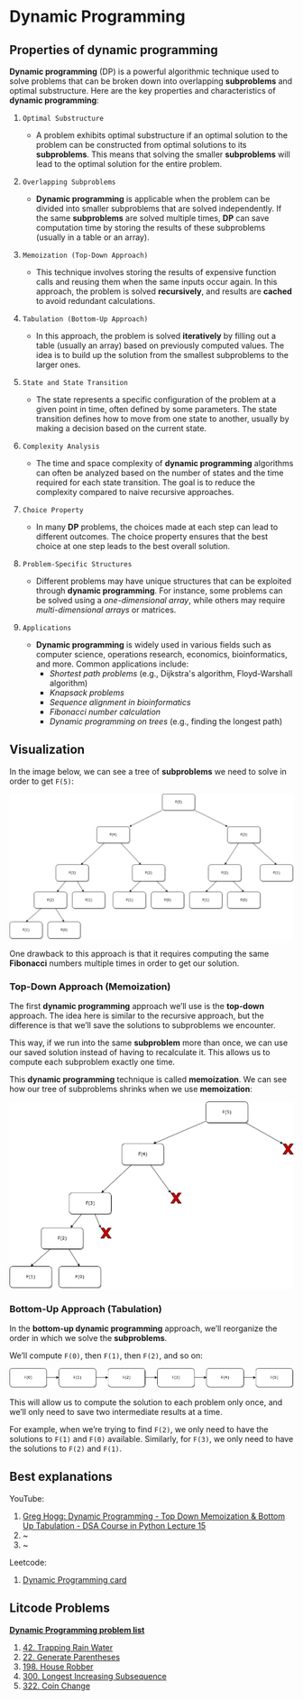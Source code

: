 # Dynamic Programming

## Properties of dynamic programming
**Dynamic programming** (DP) is a powerful algorithmic technique used to solve problems that can be broken down into overlapping **subproblems** and optimal substructure. Here are the key properties and characteristics of **dynamic programming**:

1. `Optimal Substructure`

    - A problem exhibits optimal substructure if an optimal solution to the problem can be constructed from optimal solutions to its **subproblems**. This means that solving the smaller **subproblems** will lead to the optimal solution for the entire problem.

2. `Overlapping Subproblems`

    - **Dynamic programming** is applicable when the problem can be divided into smaller subproblems that are solved independently. If the same **subproblems** are solved multiple times, **DP** can save computation time by storing the results of these subproblems (usually in a table or an array).
3. `Memoization (Top-Down Approach)`

    - This technique involves storing the results of expensive function calls and reusing them when the same inputs occur again. In this approach, the problem is solved **recursively**, and results are **cached** to avoid redundant calculations.
4. `Tabulation (Bottom-Up Approach)`

    - In this approach, the problem is solved **iteratively** by filling out a table (usually an array) based on previously computed values. The idea is to build up the solution from the smallest subproblems to the larger ones.
5. `State and State Transition`

    - The state represents a specific configuration of the problem at a given point in time, often defined by some parameters. The state transition defines how to move from one state to another, usually by making a decision based on the current state.
6. `Complexity Analysis`

    - The time and space complexity of **dynamic programming** algorithms can often be analyzed based on the number of states and the time required for each state transition. The goal is to reduce the complexity compared to naive recursive approaches.
7. `Choice Property`

    - In many **DP** problems, the choices made at each step can lead to different outcomes. The choice property ensures that the best choice at one step leads to the best overall solution.
8. `Problem-Specific Structures`

    - Different problems may have unique structures that can be exploited through **dynamic programming**. For instance, some problems can be solved using a *one-dimensional array*, while others may require *multi-dimensional arrays* or matrices.
9. `Applications`
    - **Dynamic programming** is widely used in various fields such as computer science, operations research, economics, bioinformatics, and more. Common applications include:
        - *Shortest path problems* (e.g., Dijkstra's algorithm, Floyd-Warshall algorithm)
        - *Knapsack problems*
        - *Sequence alignment in bioinformatics*
        - *Fibonacci number calculation*
        - *Dynamic programming on trees* (e.g., finding the longest path)

## Visualization

In the image below, we can see a tree of **subproblems** we need to solve in order to get `F(5)`:

![Fibonacci-sequence](./img/Fibonacci-sequence-5.jpg)

One drawback to this approach is that it requires computing the same **Fibonacci** numbers multiple times in order to get our solution.

### Top-Down Approach (Memoization)

The first **dynamic programming** approach we’ll use is the **top-down** approach. The idea here is similar to the recursive approach, but the difference is that we’ll save the solutions to subproblems we encounter.

This way, if we run into the same **subproblem** more than once, we can use our saved solution instead of having to recalculate it. This allows us to compute each subproblem exactly one time.

This **dynamic programming** technique is called **memoization**. We can see how our tree of subproblems shrinks when we use **memoization**:

![Fibonacci-memoization](./img/Fibonacci-memoization-(top-down).jpg)

### Bottom-Up Approach (Tabulation)

In the **bottom-up dynamic programming** approach, we’ll reorganize the order in which we solve the **subproblems**.

We’ll compute `F(0)`, then `F(1)`, then `F(2)`, and so on:

![Fibonacci-tabulation](./img/Fibonacci-tabulation-(bottom-up).jpg)

This will allow us to compute the solution to each problem only once, and we’ll only need to save two intermediate results at a time.

For example, when we’re trying to find `F(2)`, we only need to have the solutions to `F(1)` and `F(0)` available. Similarly, for `F(3)`, we only need to have the solutions to `F(2)` and `F(1)`.

## Best explanations

YouTube:

1. [Greg Hogg: Dynamic Programming - Top Down Memoization & Bottom Up Tabulation - DSA Course in Python Lecture 15](https://www.youtube.com/watch?v=piAlsJySUGE)
2. ~
3. ~

Leetcode:

1. [Dynamic Programming card](https://leetcode.com/explore/featured/card/dynamic-programming/)

## Litcode Problems

[**Dynamic Programming problem list**](https://leetcode.com/problem-list/dynamic-programming/)

1. [42. Trapping Rain Water](https://leetcode.com/problems/trapping-rain-water/description/?envType=problem-list-v2&envId=dynamic-programming)
2. [22. Generate Parentheses](https://leetcode.com/problems/generate-parentheses/description/?envType=problem-list-v2&envId=dynamic-programming)
3. [198. House Robber](https://leetcode.com/problems/house-robber/solutions/?envType=problem-list-v2&envId=dynamic-programming)
4. [300. Longest Increasing Subsequence](https://leetcode.com/problems/longest-increasing-subsequence/description/?envType=problem-list-v2&envId=dynamic-programming)
5. [322. Coin Change](https://leetcode.com/problems/coin-change/description/?envType=problem-list-v2&envId=dynamic-programming)
